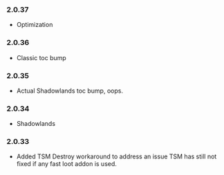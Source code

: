 ### 2.0.37
- Optimization

### 2.0.36
- Classic toc bump

### 2.0.35
- Actual Shadowlands toc bump, oops.

### 2.0.34
- Shadowlands

### 2.0.33
- Added TSM Destroy workaround to address an issue TSM has still not fixed if any fast loot addon is used.